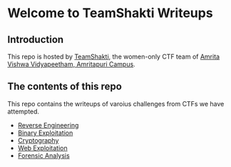 # Welcome to TeamShakti Writeups

## Introduction

This repo is hosted by [TeamShakti](http://Team-Shakti.github.io/),  the women-only CTF team of [Amrita Vishwa Vidyapeetham, Amritapuri Campus](https://www.amrita.edu/amritapuri/).

## The contents of this repo 

This repo contains the writeups of varoius challenges from CTFs we have attempted.

- [Reverse Engineering](reversing/intro/)
- [Binary Exploitation](pwning/intro/)
- [Cryptography](crypto/intro/)
- [Web Exploitation](web/intro/)
- [Forensic Analysis](forensics/intro/)


